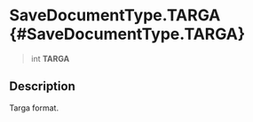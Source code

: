 SaveDocumentType.TARGA {#SaveDocumentType.TARGA}
======================

> int **TARGA**

Description
-----------

Targa format.
